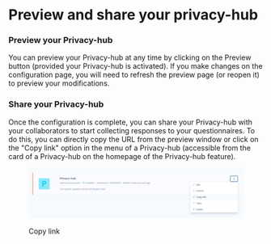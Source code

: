 # Preview and share your privacy-hub

### &#x20;Preview your Privacy-hub

&#x20;You can preview your Privacy-hub at any time by clicking on the Preview button (provided your Privacy-hub is activated). If you make changes on the configuration page, you will need to refresh the preview page (or reopen it) to preview your modifications.

### Share your Privacy-hub&#x20;

Once the configuration is complete, you can share your Privacy-hub with your collaborators to start collecting responses to your questionnaires. To do this, you can directly copy the URL from the preview window or click on the "Copy link" option in the menu of a Privacy-hub (accessible from the card of a Privacy-hub on the homepage of the Privacy-hub feature).

<figure><img src="../../.gitbook/assets/image (350).png" alt=""><figcaption><p>Copy link</p></figcaption></figure>
